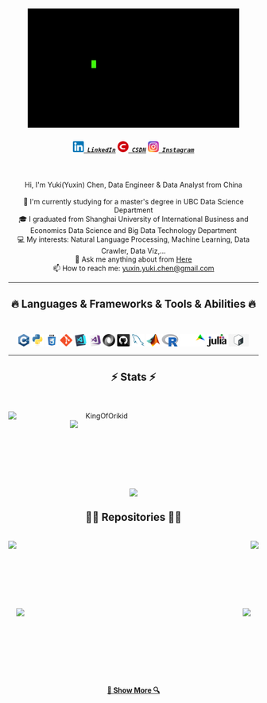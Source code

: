 <!--
**KingOfOrikid/KingOfOrikid** is a ✨ _special_ ✨ repository because its `README.md` (this file) appears on your GitHub profile.

Here are some ideas to get you started:

- 🔭 I’m currently working on ...
- 🌱 I’m currently learning ...
- 👯 I’m looking to collaborate on ...
- 🤔 I’m looking for help with ...
- 💬 Ask me about ...
- 📫 How to reach me: ...
- 😄 Pronouns: ...
- ⚡ Fun fact: ...
-->

<h1 align="center">
    <img  src="imgs/welcome.gif">
  </a>
</h1>

<h5 align="center">
  <code><a href="https://www.linkedin.com/in/yuxin-chen-82b411201/" title="LinkedIn Profile"><img width="22" src="imgs/Linkedin.png"> LinkedIn</a></code>
  <code><a href="https://blog.csdn.net/qq_45344450?spm=1000.2115.3001.5343" title="CSDN Profile"><img width="22" src="imgs/csdn.png"> CSDN</a></code>
  <code><a href="https://instagram.com/_crush_yuki?igshid=YmMyMTA2M2Y=" title="Instagram Profile"><img width="22" src="imgs/ins.png"> Instagram</a></code>
</h5>
<br>

<p align="center">
  Hi, I'm Yuki(Yuxin) Chen, Data Engineer & Data Analyst from China
  <br>
  <br>
  🔭 I'm currently studying for a master's degree in UBC Data Science Department
  <br>
  🎓 I graduated from Shanghai University of International Business and Economics Data Science and Big Data Technology Department
  <br>
  💻 My interests: Natural Language Processing, Machine Learning, Data Crawler, Data Viz,...
  <br>
  💬 Ask me anything about from <a href="https://github.com/KingOfOrikid/KingOfOrikid/issues" title="Issues">Here</a>
  <br>
  📫 How to reach me: <a href="mailto: yuxin.yuki.chen@gmail.com">yuxin.yuki.chen@gmail.com</a>
</p>

<hr>
<h2 align="center">🔥 Languages & Frameworks & Tools & Abilities 🔥</h2>
<br>
<p align="center">
  <code><img title="C++" height="25" src="imgs/cpp.svg"></code>
  <code><img title="Python" height="25" src="imgs/python-original.svg"></code>
  <code><img title="CSS" height="25" src="imgs/css.svg"></code>
  <code><img title="Git" height="25" src="imgs/git-original.svg"></code>
  <code><img title="Visual Studio Code" height="25" src="imgs/vscode.png"></code>
  <code><img title="Microsoft Visual Studio" height="25" src="imgs/visualstudio.png"></code>
  <code><img title="JSON" height="25" src="imgs/json.svg"></code>
  <code><img title="GitHub" height="25" src="imgs/github.svg"></code>
  <code><img title="MySQL" height="25" src="imgs/mysql.svg"></code>
  <code><img title="MATLAB" height="25" src="imgs/matlab.png"></code>
  <code><img title="R" height="25" src="imgs/R.png"></code>
  <code><img title="AIMMS" height="25" src="imgs/aimms.svg"></code>
  <code><img title="Julia" height="25" src="imgs/julia.png"></code>
  <code><img title="Shell" height="25" src="imgs/shell.jpg"></code>
</p>
<hr>

<h2 align="center">⚡ Stats ⚡</h2>
<br>
<p align=center>
  <div align=center>
    <a href="https://github.com/denvercoder1/github-readme-streak-stats" title="Go to Source">
      <img align="left" width=380 src="https://github-readme-streak-stats.herokuapp.com/?user=KingOfOrikid&theme=react&border=61dafb&hide_border=true" alt="KingOfOrikid" />
    </a>
    <a href="https://github.com/anuraghazra/github-readme-stats" title="Go to Source">
      <img align="right" width=380 src="https://github-readme-stats.vercel.app/api?username=KingOfOrikid&show_icons=true&theme=react&border_color=61dafb&hide_border=true" />
    </a>
  </div>
  <br><br><br><br><br><br><br><br><br>
  <div align=center>
    <a href="https://github.com/anuraghazra/github-readme-stats">
      <img width=400 align="center" src="https://github-readme-stats.vercel.app/api/top-langs/?username=KingOfOrikid&hide=c%23,powershell,Mathematica,Ruby,Objective-C,Objective-C%2b%2b,Cuda&title_color=61dafb&text_color=ffffff&icon_color=61dafb&bg_color=20232a&langs_count=8&layout=compact&border_color=61dafb&hide_border=true" />
    </a>
  </div>
</p>

<h2 align="center">👨‍💻 Repositories 👨‍💻</h2>
<br>
<div width="100%" align="center">
  <a align="left" href="https://github.com/KingOfOrikid/Deep-neural-network-based-knowledge-QA-system-for-the-treatment-of-pediatric-symptoms-in-TCM" title="Deep-neural-network-based-knowledge-QA-system-for-the-treatment-of-pediatric-symptoms-in-TCM"><img align="left" height="150" src="https://github-readme-stats.vercel.app/api/pin/?username=KingOfOrikid&repo=Deep-neural-network-based-knowledge-QA-system-for-the-treatment-of-pediatric-symptoms-in-TCM&theme=react&border_color=61dafb&border_radius=10">
  </a>
  <a align="right" href="https://github.com/KingOfOrikid/Design-and-implementation-of-a-task-based-Q-A-system-based-on-TCM-knowledge-graph" title="Design-and-implementation-of-a-task-based-Q-A-system-based-on-TCM-knowledge-graph"><img align="right" height="150" src="https://github-readme-stats.vercel.app/api/pin/?username=KingOfOrikid&repo=Design-and-implementation-of-a-task-based-Q-A-system-based-on-TCM-knowledge-graph&theme=react&border_color=61dafb&border_radius=10">
  </a>
</div>
<br>
<br>
<br/><br/><br/><br/><br/><br/>
<div width="100%" align="center">
  <a align="left" href="https://github.com/KingOfOrikid/Data-enhancement-and-paraphrasing-" title="Data-enhancement-and-paraphrasing"><img align="left" height="120.5" src="https://github-readme-stats.vercel.app/api/pin/?username=KingOfOrikid&repo=Data-enhancement-and-paraphrasing-&theme=react&border_color=61dafb&border_radius=10">
  </a>
  <a align="right" href="https://github.com/KingOfOrikid/CNER-Clinical-Named-Entity-Recognition-" title="CNER-Clinical-Named-Entity-Recognition-"><img align="right" height="140" src="https://github-readme-stats.vercel.app/api/pin/?username=KingOfOrikid&repo=CNER-Clinical-Named-Entity-Recognition-&theme=react&border_color=61dafb&border_radius=10">
  </a>
</div>
<br>
<br>
<br/><br/><br/><br/><br/><br/>

<h4 align="center">
  <a href="https://github.com/KingOfOrikid?tab=repositories" title="Show Repositories">🔎 Show More 🔍</a>
</h4>

